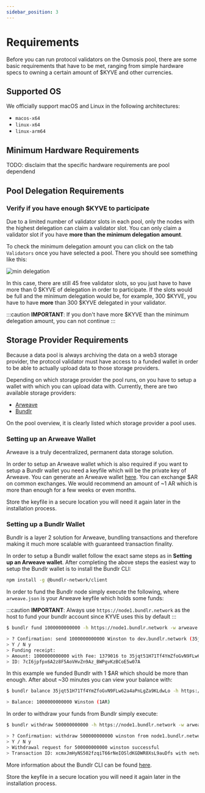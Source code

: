 ```yaml
---
sidebar_position: 3
---
```


# Requirements

<!-- TODO: generalize text -->

Before you can run protocol validators on the Osmosis pool, there are some basic requirements that have to be met, ranging from simple hardware specs to owning a certain amount of \$KYVE and other currencies.

## Supported OS

We officially support macOS and Linux in the following architectures:

- `macos-x64`
- `linux-x64`
- `linux-arm64`

## Minimum Hardware Requirements

TODO: disclaim that the specific hardware requirements are pool dependend

## Pool Delegation Requirements

### Verify if you have enough \$KYVE to participate

Due to a limited number of validator slots in each pool, only the nodes with the highest delegation can claim
a validator slot. You can only claim a validator slot if you have **more than the minimum delegation amount**.

To check the minimum delegation amount you can click on the tab `Validators` once you have selected a pool. There you should see something like this:

![min delegation](/img/min_delegation.png)

In this case, there are still 45 free validator slots, so you just have to have more than 0 \$KYVE of delegation in order to participate. If the slots would be full and the minimum delegation would be, for example,
300 \$KYVE, you have to have **more** than 300 \$KYVE delegated in your validator.

:::caution
**IMPORTANT**: If you don't have more \$KYVE than the minimum delegation amount, you can not continue
:::

## Storage Provider Requirements

Because a data pool is always archiving the data on a web3 storage provider, the protocol validator
must have access to a funded wallet in order to be able to actually upload data to those storage providers.

Depending on which storage provider the pool runs, on you have to setup a wallet with which you can upload
data with. Currently, there are two available storage providers:

- [Arweave](https://arweave.org)
- [Bundlr](https://bundlr.network/)

On the pool overview, it is clearly listed which storage provider a pool uses.

### Setting up an Arweave Wallet

Arweave is a truly decentralized, permanent data storage solution.

In order to setup an Arweave wallet which is also required if you want to setup a Bundlr wallet you need a keyfile which will be the private key of Arweave.
You can generate an Arweave wallet [here](https://arweave.app/). You can exchange $AR on common exchanges. We would recommend an amount of ~1 AR which is more than enough for a few weeks or even months.

Store the keyfile in a secure location you will need it again later in the installation process.

### Setting up a Bundlr Wallet

Bundlr is a layer 2 solution for Arweave, bundling transactions and therefore making it much more scalable
with guaranteed transaction finality.

In order to setup a Bundlr wallet follow the exact same steps as in **Setting up an Arweave wallet**. After
completing the above steps the easiest way to setup the Bundlr wallet is to install the Bundlr CLI:

```bash
npm install -g @bundlr-network/client
```

In order to fund the Bundlr node simply execute the following, where `arweave.json` is your Arweave keyfile
which holds some funds:

:::caution
**IMPORTANT**: Always use `https://node1.bundlr.network` as the host to fund your bundlr account since KYVE uses this by default
:::

```bash
$ bundlr fund 1000000000000 -h https://node1.bundlr.network -w arweave.json -c arweave

> ? Confirmation: send 1000000000000 Winston to dev.bundlr.network (35jqt51H71Tf4YmZfoGvN9FLw62a4aPnLgZa9KLdwLo)?
> Y / N y
> Funding receipt:
> Amount: 1000000000000 with Fee: 1379016 to 35jqt51H71Tf4YmZfoGvN9FLw62a4aPnLgZa9KLdwLo
> ID: 7cI6jpfpx6A2z8F5AoVHvZn9Az_BWPgvKzBCoE5w07A
```

In this example we funded Bundlr with 1 $AR which should be more than enough. After about ~30 minutes
you can view your balance with:

```bash
$ bundlr balance 35jqt51H71Tf4YmZfoGvN9FLw62a4aPnLgZa9KLdwLo -h https://node1.bundlr.network -c arweave

> Balance: 1000000000000 Winston (1AR)
```

In order to withdraw your funds from Bundlr simply execute:

```bash
$ bundlr withdraw 500000000000 -h https://node1.bundlr.network -w arweave.json -c arweave

> ? Confirmation: withdraw 500000000000 winston from node1.bundlr.network (35jqt51H71Tf4YmZfoGvN9FLw62a4aPnLgZa9KLdwLo)?
> Y / N y
> Withdrawal request for 500000000000 winston successful
> Transaction ID: xcmxJmHyNS502fzqiT66rNeIOSldKGDWR8XsL9auDfs with network fee 1379016 for a total cost of 2858032
```

More information about the Bundlr CLI can be found [here](https://docs.bundlr.network/docs/client/cli).

Store the keyfile in a secure location you will need it again later in the installation process.
